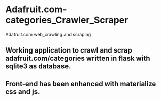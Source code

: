 # Adafruit.com-categories_Crawler_Scraper
Adafruit.com web_crawling and scraping
## Working application to crawl and scrap adafruit.com/categories written in flask with sqlite3 as database.
## Front-end has been enhanced with materialize css and js.
